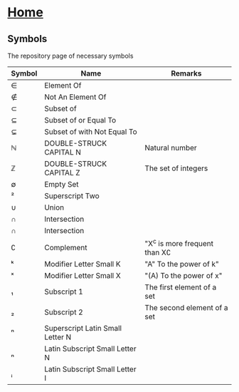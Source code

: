# [Home](../README.md) 

## Symbols

The repository page of necessary symbols 

Symbol | Name | Remarks
-- | -- | --
&#8712; | Element Of
&#8713; | Not An Element Of
&#8834; | Subset of
&#8838; | Subset of or Equal To
&#8842; | Subset of with Not Equal To
&#8469; | DOUBLE-STRUCK CAPITAL N | Natural number
&#8484; | DOUBLE-STRUCK CAPITAL Z | The set of integers
&#8709; | Empty Set
&#0178; | Superscript Two
&#8746; | Union
&#8745; | Intersection
&#8745; | Intersection
&#8705; | Complement | "X<sup>c</sup> is more frequent than X&#8705;
&#7503; | Modifier Letter Small K | "A" To the power of k"
&#0739; | Modifier Letter Small X | "(A) To the power of x"
&#8321; | Subscript 1 | The first element of a set
&#8322; | Subscript 2 | The second element of a set
&#8319; | Superscript Latin Small Letter N
&#8345; | Latin Subscript Small Letter N
&#7522; | Latin Subscript Small Letter I